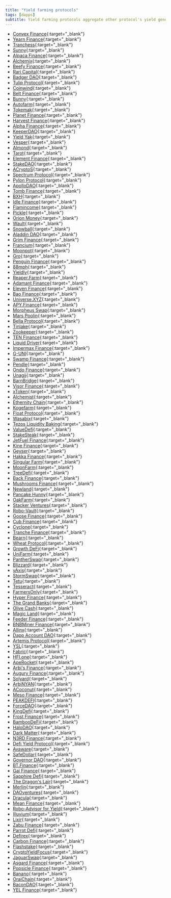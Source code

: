 ```yaml
---
title: "Yield farming protocols"
tags: [dapps]
subtitle: Yield farming protocols aggregate other protocol's yield generating opportunities and generate opportunities themselves by utilizing, optimizing and attracting liquidity.
---
```


- [Convex Finance](https://www.convexfinance.com/){:target="_blank"}
- [Yearn Finance](https://yearn.finance/){:target="_blank"}
- [Tranchess](https://tranchess.com){:target="_blank"}
- [Sunny](https://sunny.ag){:target="_blank"}
- [Alpaca Finance](https://www.alpacafinance.org/){:target="_blank"}
- [Alchemix](https://alchemix.fi/){:target="_blank"}
- [Beefy Finance](https://app.beefy.finance){:target="_blank"}
- [Rari Capital](https://rari.capital/){:target="_blank"}
- [Badger DAO](https://badger.finance/){:target="_blank"}
- [Tulip Protocol](https://tulip.garden/){:target="_blank"}
- [Coinwind](https://www.coinwind.pro){:target="_blank"}
- [Belt Finance](https://belt.fi/){:target="_blank"}
- [Bunny](https://pancakebunny.finance/){:target="_blank"}
- [Autofarm](https://autofarm.network/){:target="_blank"}
- [Tokemak](https://www.tokemak.xyz){:target="_blank"}
- [Planet Finance](https://planetfinance.io){:target="_blank"}
- [Harvest Finance](https://harvest.finance/){:target="_blank"}
- [Alpha Finance](https://alphafinance.io/){:target="_blank"}
- [KeeperDAO](https://keeperdao.com/){:target="_blank"}
- [Yield Yak](https://yieldyak.com){:target="_blank"}
- [Vesper](https://vesper.finance/){:target="_blank"}
- [Almond](https://almond.so){:target="_blank"}
- [Tarot](https://www.tarot.to){:target="_blank"}
- [Element Finance](https://www.element.fi){:target="_blank"}
- [StakeDAO](https://stakedao.org/){:target="_blank"}
- [ACryptoS](https://app.acryptos.com/){:target="_blank"}
- [Spectrum Protocol](https://spec.finance){:target="_blank"}
- [Pylon Protocol](https://www.pylon.money){:target="_blank"}
- [ApolloDAO](https://apollo.farm){:target="_blank"}
- [Tomb Finance](https://tomb.finance/){:target="_blank"}
- [BXH](https://bxh.com){:target="_blank"}
- [Idle Finance](https://idle.finance){:target="_blank"}
- [Flamincome](https://flamincome.finance){:target="_blank"}
- [Pickle](https://pickle.finance/){:target="_blank"}
- [Orion Money](https://orion.money){:target="_blank"}
- [Wault](https://wault.finance/){:target="_blank"}
- [Snowball](https://snowball.network){:target="_blank"}
- [Aladdin DAO](https://www.aladdin.club){:target="_blank"}
- [Grim Finance](https://www.grim.finance){:target="_blank"}
- [Francium](https://francium.io){:target="_blank"}
- [Moonpot](https://play.moonpot.com){:target="_blank"}
- [Gro](https://www.gro.xyz){:target="_blank"}
- [Penguin Finance](https://penguinfinance.org/){:target="_blank"}
- [88mph](https://88mph.app/){:target="_blank"}
- [Yieldly](https://yieldly.finance/){:target="_blank"}
- [Reaper.Farm](https://www.reaper.farm){:target="_blank"}
- [Adamant Finance](https://adamant.finance){:target="_blank"}
- [Eleven Finance](https://eleven.finance){:target="_blank"}
- [Bao Finance](https://www.bao.finance/){:target="_blank"}
- [Universe.XYZ](https://universe.xyz){:target="_blank"}
- [APY.Finance](https://apy.finance){:target="_blank"}
- [Morpheus Swap](https://morpheusswap.finance){:target="_blank"}
- [Mars Poolin](https://mars.poolin.fi){:target="_blank"}
- [Bella Protocol](https://fs.bella.fi/){:target="_blank"}
- [Tinlake](https://tinlake.centrifuge.io){:target="_blank"}
- [Zookeeper](https://www.zookeeper.finance/){:target="_blank"}
- [TEN Finance](https://ten.finance){:target="_blank"}
- [Liquid Driver](https://www.liquiddriver.finance){:target="_blank"}
- [Impermax Finance](https://impermax.finance/){:target="_blank"}
- [G-UNI](https://www.gelato.network){:target="_blank"}
- [Swamp Finance](https://swamp.finance){:target="_blank"}
- [Pendle](https://pendle.finance/){:target="_blank"}
- [Ondo Finance](https://ondo.finance){:target="_blank"}
- [Unagii](https://www.unagii.com/){:target="_blank"}
- [BarnBridge](https://barnbridge.com/){:target="_blank"}
- [Visor Finance](https://www.visor.finance/){:target="_blank"}
- [xToken](https://xtoken.market/){:target="_blank"}
- [Alchemist](https://www.alchemist.wtf){:target="_blank"}
- [Ethernity Chain](https://ethernity.io/){:target="_blank"}
- [Kogefarm](https://kogefarm.io){:target="_blank"}
- [Float Protocol](https://floatprotocol.com){:target="_blank"}
- [Wasabix](https://wasabix.finance/#/app){:target="_blank"}
- [Tezos Liquidity Baking](https://liquidity-baking.com){:target="_blank"}
- [ValueDefi](https://valuedefi.io/){:target="_blank"}
- [StakeSteak](https://stakesteak.com){:target="_blank"}
- [JetFuel Finance](https://jetfuel.finance){:target="_blank"}
- [Kine Finance](https://kine.finance/){:target="_blank"}
- [Geyser](https://www.gysr.io){:target="_blank"}
- [Hakka Finance](https://hakka.finance/){:target="_blank"}
- [Singular Farm](https://singular.farm){:target="_blank"}
- [MoonFarm](https://moonfarm.finance){:target="_blank"}
- [TreeDefi](https://treedefi.com){:target="_blank"}
- [Back Finance](https://back.finance){:target="_blank"}
- [Mushrooms Finance](https://www.mushrooms.finance/){:target="_blank"}
- [Newland](https://newland.finance){:target="_blank"}
- [Pancake Hunny](https://pancakehunny.finance){:target="_blank"}
- [OakFarm](https://oakfarm.io){:target="_blank"}
- [Stacker Ventures](https://stacker.vc/){:target="_blank"}
- [Robo-Vault](https://www.robo-vault.com){:target="_blank"}
- [Goose Finance](https://www.goosedefi.com/){:target="_blank"}
- [Cub Finance](https://cubdefi.com){:target="_blank"}
- [Cyclone](https://cyclone.xyz){:target="_blank"}
- [Tranche Finance](https://tranche.finance){:target="_blank"}
- [Bearn](https://www.bearn.fi/){:target="_blank"}
- [Wheat Protocol](https://wheat.growthdefi.com/){:target="_blank"}
- [Growth DeFi](https://growthdefi.com/){:target="_blank"}
- [UniFarm](https://unifarm.co){:target="_blank"}
- [PantherSwap](https://pantherswap.com/){:target="_blank"}
- [Blizzard](https://blizzard.network){:target="_blank"}
- [yAxis](https://www.yaxis.io){:target="_blank"}
- [StormSwap](https://stormswap.finance){:target="_blank"}
- [Tetu](http://tetu.io){:target="_blank"}
- [Tesseract](https://tesr.finance/#/){:target="_blank"}
- [FarmersOnly](https://app.farmersonly.fi){:target="_blank"}
- [Hyper Finance](https://hyfi.pro){:target="_blank"}
- [The Grand Banks](https://www.thegrandbanks.finance){:target="_blank"}
- [Olive Cash](https://avax.olive.cash){:target="_blank"}
- [Magic Land](https://magicland.fi){:target="_blank"}
- [Feeder Finance](https://www.feeder.finance){:target="_blank"}
- [BNBMiner Finance](https://bnbminer.finance){:target="_blank"}
- [Allinx](https://allinx.io){:target="_blank"}
- [Dapp Account DAO](https://superdad.finance){:target="_blank"}
- [Artemis Protocol](https://app.artemisprotocol.one/){:target="_blank"}
- [YSL](https://ysl.io){:target="_blank"}
- [Fabric](https://stake.fsynth.io){:target="_blank"}
- [HFI.one](https://hfi.one/#/en){:target="_blank"}
- [ApeRocket](https://aperocket.finance){:target="_blank"}
- [Arbi's Finance](https://arbis.finance){:target="_blank"}
- [Augury Finance](https://augury.finance){:target="_blank"}
- [Solyard](https://solyard.finance){:target="_blank"}
- [ArbiNYAN](https://arbinyan.xyz){:target="_blank"}
- [ACoconut](http://acoconut.fi/){:target="_blank"}
- [Meso Finance](https://www.meso.finance){:target="_blank"}
- [PEAKDEFI](https://www.peakdefi.com/){:target="_blank"}
- [ForceDAO](https://forcedao.com/){:target="_blank"}
- [KingDefi](https://kingdefi.io){:target="_blank"}
- [Frost Finance](https://frostfinance.farm){:target="_blank"}
- [BambooDeFi](https://www.bamboodefi.com){:target="_blank"}
- [HaloDAO](https://www.halodao.com/){:target="_blank"}
- [Dark Matter](https://www.dmu.zone){:target="_blank"}
- [N3RD Finance](https://n3rd.finance/){:target="_blank"}
- [Defi Yield Protocol](https://dyp.finance){:target="_blank"}
- [Avaware](https://avaware.network){:target="_blank"}
- [SafeDollar](https://www.safedollar.fi){:target="_blank"}
- [Governor DAO](https://governordao.org/){:target="_blank"}
- [BT.Finance](https://bt.finance/){:target="_blank"}
- [Gaj Finance](https://gaj.finance){:target="_blank"}
- [Sapphire Defi](https://sapphiredefi.com){:target="_blank"}
- [The Dragon's Lair](https://thedragonslair.farm){:target="_blank"}
- [Merlin](https://www.merlinlab.com/farm){:target="_blank"}
- [DAOventures](https://www.daoventures.co){:target="_blank"}
- [Dracula](https://dracula.sucks/){:target="_blank"}
- [Mean Finance](https://mean.finance){:target="_blank"}
- [Robo-Advisor for Yield](https://staked.us/v/robo-advisor-yield/){:target="_blank"}
- [Illuvium](https://illuvium.io){:target="_blank"}
- [Lixir](https://lixir.finance){:target="_blank"}
- [Zabu Finance](https://zabu.finance){:target="_blank"}
- [Parrot Defi](https://parrotdefi.com){:target="_blank"}
- [Defirex](https://defirex.org){:target="_blank"}
- [Carbon Finance](https://carbonfi.io){:target="_blank"}
- [Flashstake](https://flashstake.io/){:target="_blank"}
- [CryptoYieldFocus](https://www.cryptoyieldfocus.com){:target="_blank"}
- [JaguarSwap](https://arbi.jaguarswap.com){:target="_blank"}
- [Asgard Finance](https://www.asgarddao.finance){:target="_blank"}
- [Popsicle Finance](https://popsicle.finance){:target="_blank"}
- [Banano](https://banano.cc){:target="_blank"}
- [OraiChain](https://orai.io){:target="_blank"}
- [BaconDAO](https://app.bacondao.com/){:target="_blank"}
- [YEL Finance](https://yel.finance){:target="_blank"}
